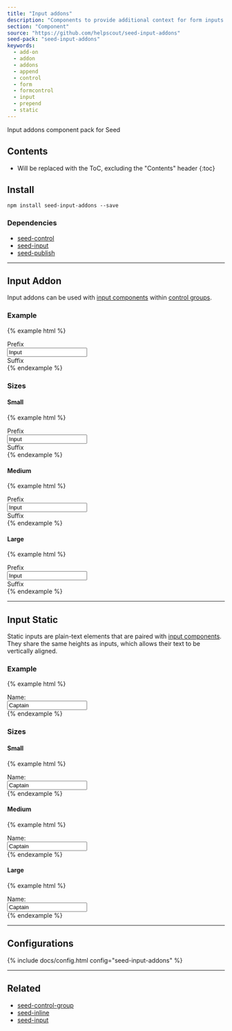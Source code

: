 ```yaml
---
title: "Input addons"
description: "Components to provide additional context for form inputs. Includes support for a variation of sizes."
section: "Component"
source: "https://github.com/helpscout/seed-input-addons"
seed-pack: "seed-input-addons"
keywords:
  - add-on
  - addon
  - addons
  - append
  - control
  - form
  - formcontrol
  - input
  - prepend
  - static
---
```


Input addons component pack for Seed

## Contents

* Will be replaced with the ToC, excluding the "Contents" header
{:toc}

## Install

```
npm install seed-input-addons --save
```


### Dependencies

* [seed-control](/seed/packs/seed-control)
* [seed-input](/seed/packs/seed-input)
* [seed-publish](/seed/packs/seed-publish)


---


## Input Addon

Input addons can be used with [input components](/seed/packs/seed-input) within [control groups](/packs/control-group).


### Example

{% example html %}
<div class="o-control-group" role="group">
  <div class="c-input-addon">Prefix</div>
  <input class="c-input o-control-group__block" value="Input">
  <div class="c-input-addon">Suffix</div>
</div>
{% endexample %}


### Sizes

#### Small
{% example html %}
<div class="o-control-group" role="group">
  <div class="c-input-addon c-input-addon--sm">Prefix</div>
  <input class="c-input o-control-group__block c-input--sm" value="Input">
  <div class="c-input-addon c-input-addon--sm">Suffix</div>
</div>
{% endexample %}


#### Medium
{% example html %}
<div class="o-control-group" role="group">
  <div class="c-input-addon c-input-addon--md">Prefix</div>
  <input class="c-input o-control-group__block c-input--md" value="Input">
  <div class="c-input-addon c-input-addon--md">Suffix</div>
</div>
{% endexample %}


#### Large
{% example html %}
<div class="o-control-group" role="group">
  <div class="c-input-addon c-input-addon--lg">Prefix</div>
  <input class="c-input o-control-group__block c-input--lg" value="Input">
  <div class="c-input-addon c-input-addon--lg">Suffix</div>
</div>
{% endexample %}



---


## Input Static

Static inputs are plain-text elements that are paired with [input components](/seed/packs/seed-input). They share the same heights as inputs, which allows their text to be vertically aligned.


### Example

{% example html %}
<div class="o-inline">
  <div class="o-inline__item u-mrg-r-5">
    <div class="c-input-static">Name: </div>
  </div>
  <div class="o-inline__item">
    <input class="c-input" value="Captain">
  </div>
</div>
{% endexample %}


### Sizes

#### Small

{% example html %}
<div class="o-inline">
  <div class="o-inline__item u-mrg-r-5">
    <div class="c-input-static c-input-static--sm">Name: </div>
  </div>
  <div class="o-inline__item">
    <input class="c-input c-input--sm" value="Captain">
  </div>
</div>
{% endexample %}


#### Medium

{% example html %}
<div class="o-inline">
  <div class="o-inline__item u-mrg-r-5">
    <div class="c-input-static c-input-static--md">Name: </div>
  </div>
  <div class="o-inline__item">
    <input class="c-input c-input--md" value="Captain">
  </div>
</div>
{% endexample %}


#### Large

{% example html %}
<div class="o-inline">
  <div class="o-inline__item u-mrg-r-5">
    <div class="c-input-static c-input-static--lg">Name: </div>
  </div>
  <div class="o-inline__item">
    <input class="c-input c-input--lg" value="Captain">
  </div>
</div>
{% endexample %}



---



## Configurations

{% include docs/config.html config="seed-input-addons" %}



---



## Related

* [seed-control-group](/seed/packs/seed-control-group)
* [seed-inline](/seed/packs/seed-inline)
* [seed-input](/seed/packs/seed-input)
